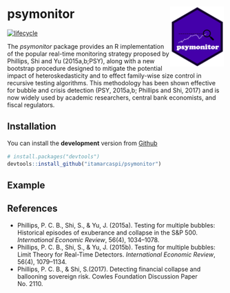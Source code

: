 
<!-- README.md is generated from README.Rmd. Please edit that file -->

# psymonitor <img src="man/figures/logo.png" align="right" height=140/>

[![lifecycle](https://img.shields.io/badge/lifecycle-experimental-orange.svg)](https://www.tidyverse.org/lifecycle/#experimental)

The *psymonitor* package provides an R implementation of the popular
real-time monitoring strategy proposed by Phillips, Shi and Yu
(2015a,b;PSY), along with a new bootstrap procedure designed to mitigate
the potential impact of heteroskedasticity and to effect family-wise
size control in recursive testing algorithms. This methodology has been
shown effective for bubble and crisis detection (PSY, 2015a,b; Phillips
and Shi, 2017) and is now widely used by academic researchers, central
bank economists, and fiscal regulators.

## Installation

You can install the **development** version from
[Github](https://github.com/itamarcaspi/psymonitor/)

``` r
# install.packages("devtools")
devtools::install_github("itamarcaspi/psymonitor")
```

## Example

## References

  - Phillips, P. C. B., Shi, S., & Yu, J. (2015a). Testing for multiple
    bubbles: Historical episodes of exuberance and collapse in the S\&P
    500. *International Economic Review*, 56(4), 1034–1078.
  - Phillips, P. C. B., Shi, S., & Yu, J. (2015b). Testing for multiple
    bubbles: Limit Theory for Real-Time Detectors. *International
    Economic Review*, 56(4), 1079–1134.
  - Phillips, P. C. B., & Shi, S.(2017). Detecting financial collapse
    and ballooning sovereign risk. Cowles Foundation Discussion Paper
    No. 2110.
